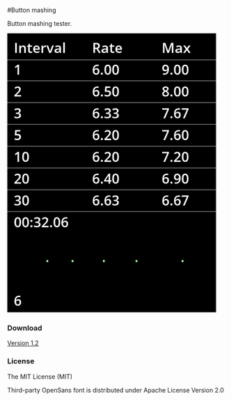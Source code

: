 
#Button mashing

Button mashing tester.

![alt tag](image.png)

### Download

[Version 1.2](https://github.com/qety1/mashing/releases/download/v1.2/ButtonMashing.zip)

### License

The MIT License (MIT)

Third-party OpenSans font is distributed under Apache License Version 2.0
